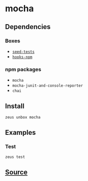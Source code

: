 
mocha 
====================




## Dependencies
### Boxes
* [`seed-tests`](seed-tests.md)
* [`hooks-npm`](hooks-npm.md)
### npm packages
* `mocha`
* `mocha-junit-and-console-reporter`
* `chai`


## Install
```bash
zeus unbox mocha
```
## Examples
### Test 
```bash
zeus test
```





## [Source](https://github.com/liquidapps-io/zeus-sdk/tree/master/boxes/groups/eos-framework/mocha)
